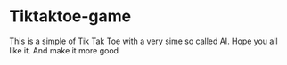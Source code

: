 # Tiktaktoe-game
This is a simple of Tik Tak Toe with a very sime so called AI.
Hope you all like it.
And make it more good
